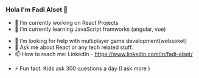 ### Hola I'm Fadi Alset 👋


- 🔭 I’m currently working on React Projects 
- 🌱 I’m currently learning JavaScript framworks (angular, vue)
<!-- - 👯 I’m looking to collaborate on ... -->
- 🤔 I’m looking for help with multiplayer game development(websoket)
- 💬 Ask me about React or any tech related stuff.
- 📫 How to reach me: LinkedIn -  https://www.linkedin.com/in/fadi-alset/
<!-- - 😄 Pronouns: ... -->
- ⚡ Fun fact: Kids ask 300 questions a day (I ask more )


